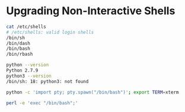 # Upgrading Non-Interactive Shells

```bash
cat /etc/shells
# /etc/shells: valid login shells
/bin/sh
/bin/dash
/bin/bash
/bin/rbash

python --version
Python 2.7.9
python3 --version
/bin/sh: 18: python3: not found

python -c 'import pty; pty.spawn("/bin/bash")'; export TERM=xterm

perl -e 'exec "/bin/bash";'
```
